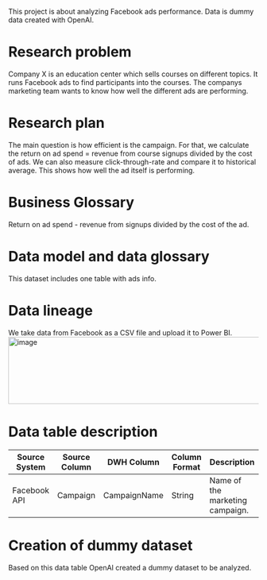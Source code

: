 This project is about analyzing Facebook ads performance. Data is dummy data created with OpenAI.

# Research problem 
Company X is an education center which sells courses on different topics. It runs Facebook ads to find participants into the courses. The companys marketing team wants to know how well the different ads are performing. 

# Research plan 
The main question is how efficient is the campaign. For that, we calculate the return on ad spend = revenue from course signups divided by the cost of ads. 
We can also measure click-through-rate and compare it to historical average. This shows how well the ad itself is performing. 

# Business Glossary 
Return on ad spend - revenue from signups divided by the cost of the ad. 

# Data model and data glossary
This dataset includes one table with ads info. 

# Data lineage 
We take data from Facebook as a CSV file and upload it to Power BI. 
<img width="540" height="135" alt="image" src="https://github.com/user-attachments/assets/51ce2f7a-a9b1-4846-8b52-7ee3516c5b10" />


# Data table description 
| Source System | Source Column | DWH Column | Column Format | Description
| ----------- | ------------- | --------------|---------------|------------ |
| Facebook API  | Campaign     | CampaignName | String   | Name of the marketing campaign.

# Creation of dummy dataset 
Based on this data table OpenAI created a dummy dataset to be analyzed.












